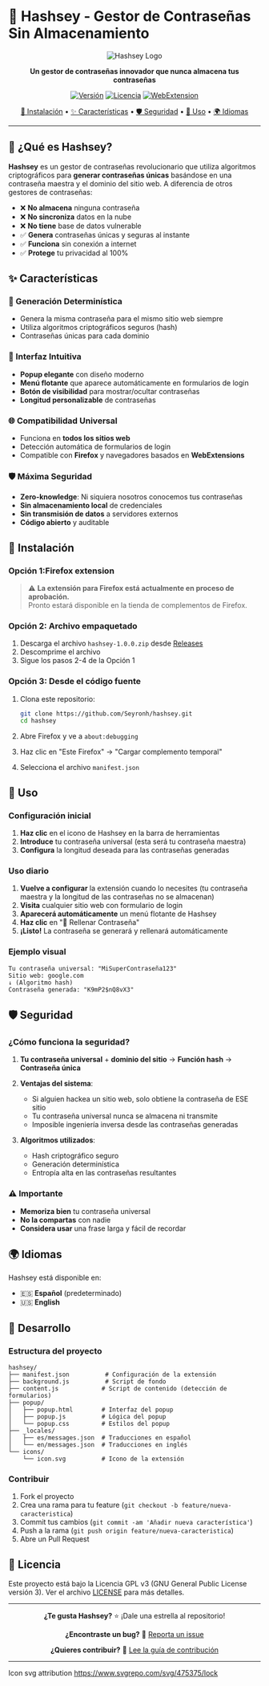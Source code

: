 # 🔐 Hashsey - Gestor de Contraseñas Sin Almacenamiento

<div align="center">

![Hashsey Logo](icons/icon.svg)

**Un gestor de contraseñas innovador que nunca almacena tus contraseñas**

[![Versión](https://img.shields.io/badge/versión-1.0.0-blue.svg)](https://github.com/Seyronh/hashsey)
[![Licencia](https://img.shields.io/badge/licencia-GPL%20v3-green.svg)](LICENSE)
[![WebExtension](https://img.shields.io/badge/plataforma-WebExtension-orange.svg)]()

[🚀 Instalación](#-instalación) • [✨ Características](#-características) • [🛡️ Seguridad](#️-seguridad) • [📖 Uso](#-uso) • [🌍 Idiomas](#-idiomas)

</div>

---

## 🎯 ¿Qué es Hashsey?

**Hashsey** es un gestor de contraseñas revolucionario que utiliza algoritmos criptográficos para **generar contraseñas únicas** basándose en una contraseña maestra y el dominio del sitio web. A diferencia de otros gestores de contraseñas:

- ❌ **No almacena** ninguna contraseña
- ❌ **No sincroniza** datos en la nube
- ❌ **No tiene** base de datos vulnerable
- ✅ **Genera** contraseñas únicas y seguras al instante
- ✅ **Funciona** sin conexión a internet
- ✅ **Protege** tu privacidad al 100%

## ✨ Características

### 🔑 Generación Determinística
- Genera la misma contraseña para el mismo sitio web siempre
- Utiliza algoritmos criptográficos seguros (hash)
- Contraseñas únicas para cada dominio

### 🎨 Interfaz Intuitiva
- **Popup elegante** con diseño moderno
- **Menú flotante** que aparece automáticamente en formularios de login
- **Botón de visibilidad** para mostrar/ocultar contraseñas
- **Longitud personalizable** de contraseñas

### 🌐 Compatibilidad Universal
- Funciona en **todos los sitios web**
- Detección automática de formularios de login
- Compatible con **Firefox** y navegadores basados en **WebExtensions**

### 🛡️ Máxima Seguridad
- **Zero-knowledge**: Ni siquiera nosotros conocemos tus contraseñas
- **Sin almacenamiento local** de credenciales
- **Sin transmisión de datos** a servidores externos
- **Código abierto** y auditable

## 🚀 Instalación

### Opción 1:Firefox extension
> ⚠️ **La extensión para Firefox está actualmente en proceso de aprobación.**  
> Pronto estará disponible en la tienda de complementos de Firefox.

### Opción 2: Archivo empaquetado
1. Descarga el archivo `hashsey-1.0.0.zip` desde [Releases](https://github.com/Seyronh/hashsey/releases)
2. Descomprime el archivo
3. Sigue los pasos 2-4 de la Opción 1

### Opción 3: Desde el código fuente
1. Clona este repositorio:
   ```bash
   git clone https://github.com/Seyronh/hashsey.git
   cd hashsey
   ```

2. Abre Firefox y ve a `about:debugging`

3. Haz clic en "Este Firefox" → "Cargar complemento temporal"

4. Selecciona el archivo `manifest.json`

## 📖 Uso

### Configuración inicial
1. **Haz clic** en el icono de Hashsey en la barra de herramientas
2. **Introduce** tu contraseña universal (esta será tu contraseña maestra)
3. **Configura** la longitud deseada para las contraseñas generadas

### Uso diario
1. **Vuelve a configurar** la extensión cuando lo necesites (tu contraseña maestra y la longitud de las contraseñas no se almacenan)
2. **Visita** cualquier sitio web con formulario de login
3. **Aparecerá automáticamente** un menú flotante de Hashsey
4. **Haz clic** en "🔑 Rellenar Contraseña"
5. **¡Listo!** La contraseña se generará y rellenará automáticamente

### Ejemplo visual
```
Tu contraseña universal: "MiSuperContraseña123"
Sitio web: google.com
↓ (Algoritmo hash)
Contraseña generada: "K9mP2$nQ8vX3"
```

## 🛡️ Seguridad

### ¿Cómo funciona la seguridad?

1. **Tu contraseña universal** + **dominio del sitio** → **Función hash** → **Contraseña única**

2. **Ventajas del sistema**:
   - Si alguien hackea un sitio web, solo obtiene la contraseña de ESE sitio
   - Tu contraseña universal nunca se almacena ni transmite
   - Imposible ingeniería inversa desde las contraseñas generadas

3. **Algoritmos utilizados**:
   - Hash criptográfico seguro
   - Generación determinística
   - Entropía alta en las contraseñas resultantes

### ⚠️ Importante
- **Memoriza bien** tu contraseña universal
- **No la compartas** con nadie
- **Considera usar** una frase larga y fácil de recordar

## 🌍 Idiomas

Hashsey está disponible en:
- 🇪🇸 **Español** (predeterminado)
- 🇺🇸 **English**

## 🔧 Desarrollo

### Estructura del proyecto
```
hashsey/
├── manifest.json          # Configuración de la extensión
├── background.js          # Script de fondo
├── content.js            # Script de contenido (detección de formularios)
├── popup/
│   ├── popup.html        # Interfaz del popup
│   ├── popup.js          # Lógica del popup
│   └── popup.css         # Estilos del popup
├── _locales/
│   ├── es/messages.json  # Traducciones en español
│   └── en/messages.json  # Traducciones en inglés
└── icons/
    └── icon.svg          # Icono de la extensión
```

### Contribuir
1. Fork el proyecto
2. Crea una rama para tu feature (`git checkout -b feature/nueva-caracteristica`)
3. Commit tus cambios (`git commit -am 'Añadir nueva característica'`)
4. Push a la rama (`git push origin feature/nueva-caracteristica`)
5. Abre un Pull Request

## 📝 Licencia

Este proyecto está bajo la Licencia GPL v3 (GNU General Public License versión 3). Ver el archivo [LICENSE](LICENSE) para más detalles.

---

<div align="center">

**¿Te gusta Hashsey?** ⭐ ¡Dale una estrella al repositorio!

**¿Encontraste un bug?** 🐛 [Reporta un issue](https://github.com/Seyronh/hashsey/issues)

**¿Quieres contribuir?** 🤝 [Lee la guía de contribución](#-desarrollo)

</div>

---

Icon svg attribution
https://www.svgrepo.com/svg/475375/lock

